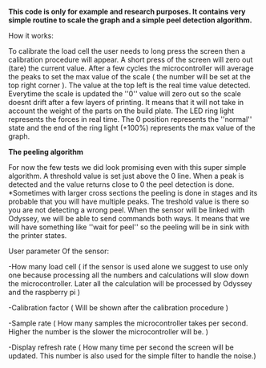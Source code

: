 **This code is only for example and research purposes. It contains very simple routine to scale the graph and a simple peel detection algorithm.**

How it works:

To calibrate the load cell the user needs to long press the screen then a calibration procedure will appear. A short press of the screen will zero out (tare) the current value.
After a few cycles the microcontroller will average the peaks to set the max value of the scale ( the number will be set at the top right corner ). The value at the top left is the real time value detected.
Everytime the scale is updated the ''0'' value will zero out so the scale doesnt drift after a few layers of printing. It means that it will not take in account the weight of the parts on the build plate.
The LED ring light represents the forces in real time. The 0 position represents the ''normal'' state and the end of the ring light (+100%) represents the max value of the graph.

**The peeling algorithm**

For now the few tests we did look promising even with this super simple algorithm. A threshold value is set just above the 0 line. When a peak is detected and the value returns close to 0 the peel detection is done.
*Sometimes with larger cross sections the peeling is done in stages and its probable that you will have multiple peaks. The treshold value is there so you are not detecting a wrong peel.
When the sensor will be linked with Odyssey, we will be able to send commands both ways. It means that we will have something like ''wait for peel'' so the peeling will be in sink with the printer states.

User parameter Of the sensor:

-How many load cell ( if the sensor is used alone we suggest to use only one because processing all the numbers and calculations will slow down the microcontroller. Later all the calculation will be processed by Odyssey and the raspberry pi )

-Calibration factor ( Will be shown after the calibration procedure )

-Sample rate ( How many samples the microcontroller takes per second. Higher the number is the slower the microcontroller will be. )

-Display refresh rate ( How many time per second the screen will be updated. This number is also used for the simple filter to handle the noise.)
